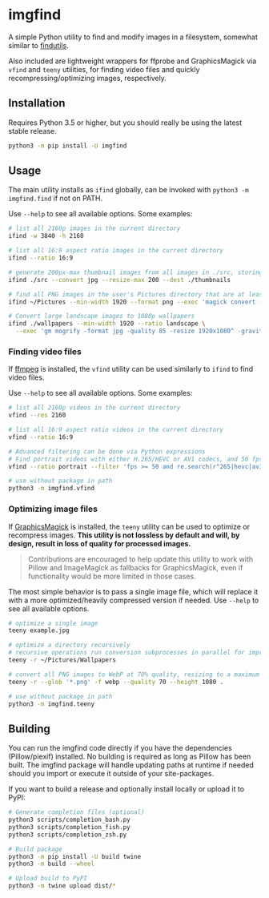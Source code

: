 # imgfind

A simple Python utility to find and modify images in a filesystem, somewhat similar to [findutils](https://www.gnu.org/software/findutils/).

Also included are lightweight wrappers for ffprobe and GraphicsMagick via `vfind` and `teeny` utilities, for finding video files and quickly recompressing/optimizing images, respectively.

## Installation

Requires Python 3.5 or higher, but you should really be using the latest stable release.

```bash
python3 -m pip install -U imgfind
```

## Usage

The main utility installs as `ifind` globally, can be invoked with `python3 -m imgfind.find` if not on PATH.

Use `--help` to see all available options. Some examples:

```bash
# list all 2160p images in the current directory
ifind -w 3840 -h 2160

# list all 16:9 aspect ratio images in the current directory
ifind --ratio 16:9

# generate 200px-max thumbnail images from all images in ./src, storing them in ./thumbnails
ifind ./src --convert jpg --resize-max 200 --dest ./thumbnails

# find all PNG images in the user's Pictures directory that are at least 1920 pixels wide, and convert them to WebP using ImageMagick (via --exec)
ifind ~/Pictures --min-width 1920 --format png --exec 'magick convert -format webp {}'

# Convert large landscape images to 1080p wallpapers
ifind ./wallpapers --min-width 1920 --ratio landscape \
  --exec 'gm mogrify -format jpg -quality 85 -resize 1920x1080^ -gravity Center -crop 1920x1080 {}'
```

### Finding video files

If [ffmpeg](https://ffmpeg.org) is installed, the `vfind` utility can be used similarly to `ifind` to find video files.

Use `--help` to see all available options. Some examples:

```bash
# list all 2160p videos in the current directory
vfind --res 2160

# list all 16:9 aspect ratio videos in the current directory
vfind --ratio 16:9

# Advanced filtering can be done via Python expressions
# Find portrait videos with either H.265/HEVC or AV1 codecs, and 50 fps or higher
vfind --ratio portrait --filter 'fps >= 50 and re.search(r"265|hevc|av1", video_codec)'

# use without package in path
python3 -m imgfind.vfind
```

### Optimizing image files

If [GraphicsMagick](http://www.graphicsmagick.org/) is installed, the `teeny` utility can be used to optimize or recompress images. **This utility is not lossless by default and will, by design, result in loss of quality for processed images.**

> Contributions are encouraged to help update this utility to work with Pillow and ImageMagick as fallbacks for GraphicsMagick, even if functionality would be more limited in those cases.

The most simple behavior is to pass a single image file, which will replace it with a more optimized/heavily compressed version if needed. Use `--help` to see all available options.

```bash
# optimize a single image
teeny example.jpg

# optimize a directory recursively
# recursive operations run conversion subprocesses in parallel for improved performance
teeny -r ~/Pictures/Wallpapers

# convert all PNG images to WebP at 70% quality, resizing to a maximum height of 1080px
teeny -r --glob '*.png' -f webp --quality 70 --height 1080 .

# use without package in path
python3 -m imgfind.teeny
```

## Building

You can run the imgfind code directly if you have the dependencies (Pillow/piexif) installed. No building is required as long as Pillow has been built. The imgfind package will handle updating paths at runtime if needed should you import or execute it outside of your site-packages.

If you want to build a release and optionally install locally or upload it to PyPI:

```bash
# Generate completion files (optional)
python3 scripts/completion_bash.py
python3 scripts/completion_fish.py
python3 scripts/completion_zsh.py

# Build package
python3 -m pip install -U build twine
python3 -m build --wheel

# Upload build to PyPI
python3 -m twine upload dist/*
```
